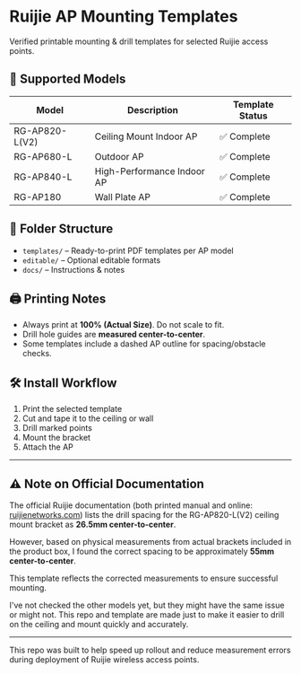 # Ruijie AP Mounting Templates

Verified printable mounting & drill templates for selected Ruijie access points.

## 📌 Supported Models

| Model         | Description                    | Template Status |
|---------------|--------------------------------|------------------|
| RG-AP820-L(V2) | Ceiling Mount Indoor AP       | ✅ Complete      |
| RG-AP680-L    | Outdoor AP                     | ✅ Complete      |
| RG-AP840-L    | High-Performance Indoor AP     | ✅ Complete      |
| RG-AP180      | Wall Plate AP                  | ✅ Complete      |

## 📂 Folder Structure

- `templates/` – Ready-to-print PDF templates per AP model
- `editable/` – Optional editable formats
- `docs/` – Instructions & notes

## 🖨️ Printing Notes

- Always print at **100% (Actual Size)**. Do not scale to fit.
- Drill hole guides are **measured center-to-center**.
- Some templates include a dashed AP outline for spacing/obstacle checks.

## 🛠️ Install Workflow

1. Print the selected template  
2. Cut and tape it to the ceiling or wall  
3. Drill marked points  
4. Mount the bracket  
5. Attach the AP

---

## ⚠️ Note on Official Documentation

The official Ruijie documentation (both printed manual and online: [ruijienetworks.com](https://www.ruijienetworks.com/support/documents/slide_76367/#_Toc184226047)) lists the drill spacing for the RG-AP820-L(V2) ceiling mount bracket as **26.5mm center-to-center**.

However, based on physical measurements from actual brackets included in the product box, I found the correct spacing to be approximately **55mm center-to-center**.

This template reflects the corrected measurements to ensure successful mounting.

I've not checked the other models yet, but they might have the same issue or might not. This repo and template are made just to make it easier to drill on the ceiling and mount quickly and accurately.

---

This repo was built to help speed up rollout and reduce measurement errors during deployment of Ruijie wireless access points.

